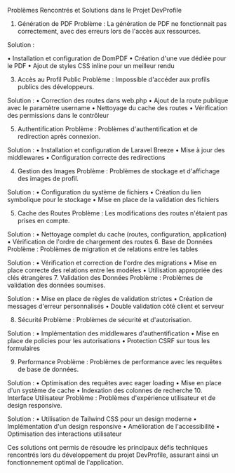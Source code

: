 Problèmes Rencontrés et Solutions dans le Projet DevProfile
1. Génération de PDF
Problème : La génération de PDF ne fonctionnait pas correctement, avec des erreurs lors de l'accès aux ressources.

Solution :

•	Installation et configuration de DomPDF
•	Création d'une vue dédiée pour le PDF
•	Ajout de styles CSS inline pour un meilleur rendu

3. Accès au Profil Public
Problème : Impossible d'accéder aux profils publics des développeurs.

Solution :
•	Correction des routes dans web.php
•	Ajout de la route publique avec le paramètre username
•	Nettoyage du cache des routes
•	Vérification des permissions dans le contrôleur

5. Authentification
   Problème : Problèmes d'authentification et de redirection après connexion.

Solution :
•	Installation et configuration de Laravel Breeze
•	Mise à jour des middlewares
•	Configuration correcte des redirections

4. Gestion des Images
Problème : Problèmes de stockage et d'affichage des images de profil.

Solution :
•	Configuration du système de fichiers
•	Création du lien symbolique pour le stockage
•	Mise en place de la validation des fichiers

5. Cache des Routes
Problème : Les modifications des routes n'étaient pas prises en compte.

Solution :
•	Nettoyage complet du cache (routes, configuration, application)
•	Vérification de l'ordre de chargement des routes
6. Base de Données
Problème : Problèmes de migration et de relations entre les tables

Solution :
•	Vérification et correction de l'ordre des migrations
•	Mise en place correcte des relations entre les modèles
•	Utilisation appropriée des clés étrangères
7. Validation des Données
Problème : Problèmes de validation des données soumises.

Solution :
•	Mise en place de règles de validation strictes
•	Création de messages d'erreur personnalisés
•	Double validation côté client et serveur

8. Sécurité
Problème : Problèmes de sécurité et d'autorisation. 

Solution :
•	Implémentation des middlewares d'authentification
•	Mise en place de policies pour les autorisations
•	Protection CSRF sur tous les formulaires

9. Performance
Problème : Problèmes de performance avec les requêtes de base de données.

Solution :
•	Optimisation des requêtes avec eager loading
•	Mise en place d'un système de cache
•	Indexation des colonnes de recherche
10. Interface Utilisateur
Problème : Problèmes d'expérience utilisateur et de design responsive.

Solution :
•	Utilisation de Tailwind CSS pour un design moderne
•	Implémentation d'un design responsive
•	Amélioration de l'accessibilité
•	Optimisation des interactions utilisateur

Ces solutions ont permis de résoudre les principaux défis techniques rencontrés lors du développement du projet DevProfile, assurant ainsi un fonctionnement optimal de l'application.

